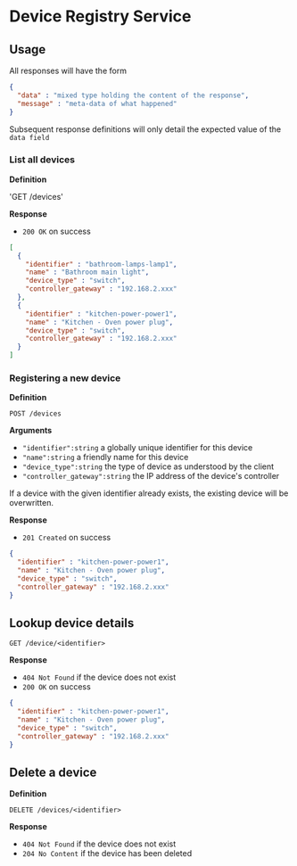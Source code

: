 # Device Registry Service

## Usage

All responses will have the form

```json
{
  "data" : "mixed type holding the content of the response",
  "message" : "meta-data of what happened"
}
```

Subsequent response definitions will only detail the expected value of the `data field`

### List all devices

**Definition**

'GET /devices'

**Response**

- `200 OK` on success

```json
[
  {
    "identifier" : "bathroom-lamps-lamp1",
    "name" : "Bathroom main light",
    "device_type" : "switch",
    "controller_gateway" : "192.168.2.xxx"
  },
  {
    "identifier" : "kitchen-power-power1",
    "name" : "Kitchen - Oven power plug",
    "device_type" : "switch",
    "controller_gateway" : "192.168.2.xxx"
  }
]
```

### Registering a new device

**Definition**

`POST /devices`

**Arguments**

- `"identifier":string` a globally unique identifier for this device
- `"name":string` a friendly name for this device
- `"device_type":string` the type of device as understood by the client
- `"controller_gateway":string` the IP address of the device's controller

If a device with the given identifier already exists, the existing device will be overwritten.

**Response**

- `201 Created` on success

```json
{
  "identifier" : "kitchen-power-power1",
  "name" : "Kitchen - Oven power plug",
  "device_type" : "switch",
  "controller_gateway" : "192.168.2.xxx"
}
```

## Lookup device details

`GET /device/<identifier>`

**Response**

- `404 Not Found` if the device does not exist
- `200 OK` on success

```json
{
  "identifier" : "kitchen-power-power1",
  "name" : "Kitchen - Oven power plug",
  "device_type" : "switch",
  "controller_gateway" : "192.168.2.xxx"
}
```

## Delete a device

**Definition**

`DELETE /devices/<identifier>`

**Response**

- `404 Not Found` if the device does not exist
- `204 No Content` if the device has been deleted
